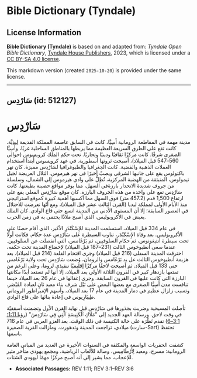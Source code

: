 # Bible Dictionary (Tyndale)

## License Information

**Bible Dictionary (Tyndale)** is based on and adapted from: _Tyndale Open Bible Dictionary_, [Tyndale House Publishers](https://tyndaleopenresources.com/), 2023, which is licensed under a [CC BY-SA 4.0 license](https://creativecommons.org/licenses/by-sa/4.0/legalcode.en).

This markdown version (created `2025-10-20`) is provided under the same license.



--------------------------------

## سَارْدِس (id: 512127)

سَارْدِس
========

مدينة مهمة في المقاطعة الرومانية أَسِيَّا، كانت في السابق عاصمة المملكة القديمة لِيدِيَّة. كانت تقع على الطرق السريعة العظيمة مما يربطها بالمناطق الساحلية غربًا، وأَسِيَّا الصغرى شرقًا. كانت مركزًا ثقافيًا ودينيًا وتجاريًا. تحت حكم الملك كرويسوس (حوالي 560–547 قبل الميلاد)، أصبحت ثروتها أسطورية. في عهد كرويسوس أُبتدأ استخدام العملات الذهبية والفضية. كانت الجغرافيا والطبوغرافيا لسَارْدِس مميزة. كان نهر باكتولوس يقع على جانبها الشرقي ويصبّ أخيرًا في نهر هيرموس. التلال العريضة لجبل تيمولوس، المنبثقة من الهضبة المركزية، تُطِلُّ على وادي هيرموس إلى الشمال، وسلسلة من جروف شديدة الانحدار بارزةفي السهل، مما يوفر مواقع حصينة بطيعتها. كانت سَارْدِس تقع على واحدة من هذه الجروف البارزة. كان موقع سَارْدِس الفعلي يقع على ارتفاع 1,500 قدم (457\.2 متر) فوق السهل مما أكسبها أهمية كبيرة كموقع استراتيجي منذ الأيام الأولى لمملكة ليديا (القرن الثالث عشر قبل الميلاد)، ومع أنّها تعرضت للاحتلال في العصور السابقة؛ إلا أن المستوى الأدنى من المدينة اتسع حتى قاع الوادي. كان الملك يعيش في الأكروبوليس، الذي أصبح ملاذًا يحتمى به في زمن الحرب.

في عام 334 قبل الميلاد، استسلمت المدينة للإِسْكَنْدَرِ الأكبر، الذي أقام حصنًا على الأكروبوليس. بعد وفاة الإِسْكَنْدَر، تناوب السيطرة على سَارْدِس عدة حكام. فكانت أولًا تحت سيطرة أنتيغونوس، ثم حكام السلوقيين، ثم بَرْغَامس، التي انفصلت عن السلوقيين. عندما سعى أنطيوخوس الثالث (231–187 قبل الميلاد) لإخضاع المدينة تحت حكمه، احترقت المدينة السفلى (216 قبل الميلاد) وجرى اقتحام القلعة (214 قبل الميلاد). بعد هزيمة أنطيوخوس الثالث عل يد بَرْغَامس والرومان، وُضعت سَارْدِس تحت ولاية بَرْغَامس حتى 133 قبل الميلاد. ثم أصبحت لاحقًا مركزًا إقليميًا تنفيذي لروما، وعلى الرغم من تمتعها بازدهار كبير في القرون الثلاثة الأولى بعد الميلاد، إلا أنها لم تستعد أبدًا مكانتها البارزة التي كانت عليها في القرون السابقة. وجرى إغفالها في عام 26 بعد الميلاد حينما تنافست مدن أَسِيَّا الصغرى مع بعضها البعض على نَيْل شرف بناء معبد ثانٍ لعبادة القَيْصَر. وتسبب زلزال عظيم في دمار المدينة في عام 17 بعد الميلاد، وأسهم الإمبراطور الروماني طِيبَارِيوس في إعادة بنائها على قاع الوادي.

تأصلت المسيحية وضربت بجذورها في سَارْدِس قبل نهاية القرن الأول وتضمنت أسقفيّة في وقت لاحق. ورسالة العهد الجديد إلى "مَلَاكِ ٱلْكَنِيسَةِ ٱلَّتِي فِي سَارْدِسَ" ([رؤيا 1:11؛](https://ref.ly/Rev1:11) [3:1–6](https://ref.ly/Rev3:1-Rev3:6)) تقدم نَظْرَة على حالة الكنيسة في ذلك الوقت. بعد الغزو العربي في عام 716 ميلادي، تراجعت المدينة وتدهورت. ومازالت القرية الصغيرة (سارت\-Sart) تحتفظ باسمها.

كشفت الحفريات الواسعة والمكثفة في السنوات الأخيرة عن العديد من المباني العامة الرومانية: مسرح، ومعبد لِأَرْطَامِيس، وصالة للألعاب الرياضية، ومجمع يهودي متأخر مثير للإعجاب، مما يشير إلى أنه أصبح مركزًا مهمًا ليهودي الشتات.

* **Associated Passages:** REV 1:11; REV 3:1–REV 3:6

